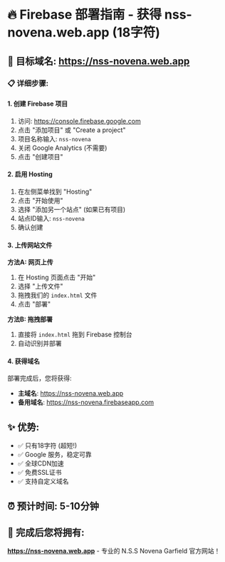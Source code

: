 # 🔥 Firebase 部署指南 - 获得 nss-novena.web.app (18字符)

## 🎯 目标域名: https://nss-novena.web.app

### 📋 详细步骤:

#### 1. 创建 Firebase 项目
1. 访问: https://console.firebase.google.com
2. 点击 "添加项目" 或 "Create a project"
3. 项目名称输入: `nss-novena`
4. 关闭 Google Analytics (不需要)
5. 点击 "创建项目"

#### 2. 启用 Hosting
1. 在左侧菜单找到 "Hosting"
2. 点击 "开始使用"
3. 选择 "添加另一个站点" (如果已有项目)
4. 站点ID输入: `nss-novena`
5. 确认创建

#### 3. 上传网站文件
**方法A: 网页上传**
1. 在 Hosting 页面点击 "开始"
2. 选择 "上传文件"
3. 拖拽我们的 `index.html` 文件
4. 点击 "部署"

**方法B: 拖拽部署**
1. 直接将 `index.html` 拖到 Firebase 控制台
2. 自动识别并部署

#### 4. 获得域名
部署完成后，您将获得:
- **主域名**: https://nss-novena.web.app
- **备用域名**: https://nss-novena.firebaseapp.com

## ✨ 优势:
- ✅ 只有18字符 (超短!)
- ✅ Google 服务，稳定可靠
- ✅ 全球CDN加速
- ✅ 免费SSL证书
- ✅ 支持自定义域名

## ⏰ 预计时间: 5-10分钟

## 🎉 完成后您将拥有:
**https://nss-novena.web.app** - 专业的 N.S.S Novena Garfield 官方网站！